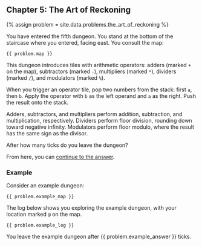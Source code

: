 ## Chapter 5: The Art of Reckoning

{% assign problem = site.data.problems.the_art_of_reckoning %}

You have entered the fifth dungeon. You stand at the bottom of the staircase where you entered, facing east. You consult the map:

```
{{ problem.map }}
```

This dungeon introduces tiles with arithmetic operators: adders (marked `+` on the map), subtractors (marked `-`), multipliers (marked `*`), dividers (marked `/`), and modulators (marked `%`).

When you trigger an operator tile, pop two numbers from the stack: first `a`, then `b`. Apply the operator with `b` as the left operand and `a` as the right. Push the result onto the stack.

Adders, subtractors, and multipliers perform addition, subtraction, and multiplication, respectively. Dividers perform floor division, rounding down toward negative infinity.
Modulators perform floor modulo, where the result has the same sign as the divisor.

After how many ticks do you leave the dungeon?

From here, you can [continue to the answer](../../answers/chapters/05/the-art-of-reckoning.md).


### Example

Consider an example dungeon:

```
{{ problem.example_map }}
```

The log below shows you exploring the example dungeon, with your location marked `@` on the map.

```
{{ problem.example_log }}
```

You leave the example dungeon after {{ problem.example_answer }} ticks.
